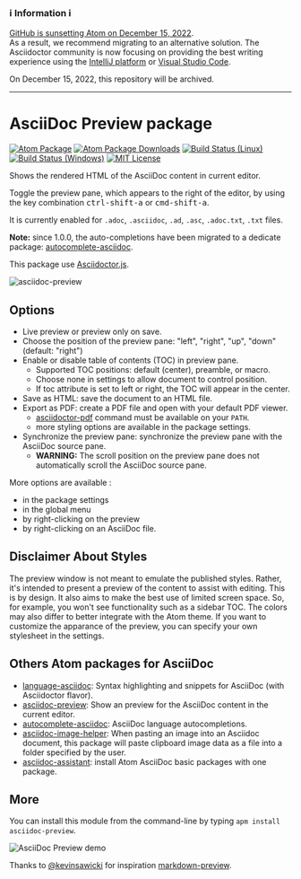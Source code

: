 ### :information_source: **Information** :information_source:

[GitHub is sunsetting Atom on December 15, 2022](https://github.blog/2022-06-08-sunsetting-atom/).   
As a result, we recommend migrating to an alternative solution. The Asciidoctor community is now focusing on providing the best writing experience using the [IntelliJ platform](https://github.com/asciidoctor/asciidoctor-intellij-plugin) or [Visual Studio Code](https://github.com/asciidoctor/asciidoctor-vscode).

On December 15, 2022, this repository will be archived.

---

# AsciiDoc Preview package

[![Atom Package](https://img.shields.io/apm/v/asciidoc-preview.svg)](https://atom.io/packages/asciidoc-preview)
[![Atom Package Downloads](https://img.shields.io/apm/dm/asciidoc-preview.svg)](https://atom.io/packages/asciidoc-preview)
[![Build Status (Linux)](https://travis-ci.org/asciidoctor/atom-asciidoc-preview.svg?branch=master)](https://travis-ci.org/asciidoctor/atom-asciidoc-preview)
[![Build Status (Windows)](https://ci.appveyor.com/api/projects/status/a7240elaip2dkd16?svg=true)](https://ci.appveyor.com/project/asciidoctor/atom-asciidoc-preview)
[![MIT License](http://img.shields.io/badge/license-MIT-blue.svg?style=flat)](https://github.com/asciidoctor/atom-asciidoc-preview/blob/master/LICENSE.md)

Shows the rendered HTML of the AsciiDoc content in current editor.

Toggle the preview pane, which appears to the right of the editor, by using the key combination <kbd>ctrl-shift-a</kbd> or <kbd>cmd-shift-a</kbd>.

It is currently enabled for `.adoc`, `.asciidoc`, `.ad`, `.asc`, `.adoc.txt`, `.txt` files.

**Note:** since 1.0.0, the auto-completions have been migrated to a dedicate package: [autocomplete-asciidoc](https://atom.io/packages/autocomplete-asciidoc).

This package use [Asciidoctor.js](https://github.com/asciidoctor/asciidoctor.js).

![asciidoc-preview](https://cloud.githubusercontent.com/assets/5674651/23831539/c914762a-0723-11e7-85f6-f7a16dcfa1e9.png)


## Options

* Live preview or preview only on save.
* Choose the position of the preview pane: "left", "right", "up", "down" (default: "right")
* Enable or disable table of contents (TOC) in preview pane.
  * Supported TOC positions: default (center), preamble, or macro.
  * Choose none in settings to allow document to control position.
  * If toc attribute is set to left or right, the TOC will appear in the center.
* Save as HTML: save the document to an HTML file.
* Export as PDF: create a PDF file and open with your default PDF viewer.
  * [asciidoctor-pdf](https://github.com/asciidoctor/asciidoctor-pdf) command must be available on your `PATH`.
  * more styling options are available in the package settings.
* Synchronize the preview pane: synchronize the preview pane with the AsciiDoc source pane.
  * **WARNING:** The scroll position on the preview pane does not automatically scroll the AsciiDoc source pane.

More options are available :
* in the package settings
* in the global menu
* by right-clicking on the preview
* by right-clicking on an AsciiDoc file.

## Disclaimer About Styles

The preview window is not meant to emulate the published styles.
Rather, it's intended to present a preview of the content to assist with editing.
This is by design.
It also aims to make the best use of limited screen space.
So, for example, you won't see functionality such as a sidebar TOC.
The colors may also differ to better integrate with the Atom theme.
If you want to customize the apparance of the preview, you can specify your own stylesheet in the settings.

## Others Atom packages for AsciiDoc

* [language-asciidoc](https://atom.io/packages/language-asciidoc): Syntax highlighting and snippets for AsciiDoc (with Asciidoctor flavor).
* [asciidoc-preview](https://atom.io/packages/asciidoc-preview): Show an preview for the AsciiDoc content in the current editor.
* [autocomplete-asciidoc](https://atom.io/packages/autocomplete-asciidoc): AsciiDoc language autocompletions.
* [asciidoc-image-helper](https://atom.io/packages/asciidoc-image-helper): When pasting an image into an Asciidoc document, this package will paste clipboard image data as a file into a folder specified by the user.
* [asciidoc-assistant](https://atom.io/packages/asciidoc-assistant): install Atom AsciiDoc basic packages with one package.

## More

You can install this module from the command-line by typing `apm install asciidoc-preview`.

![AsciiDoc Preview demo](https://cloud.githubusercontent.com/assets/5674651/15512720/96199b06-21e1-11e6-9eab-56826356a4e9.gif)

Thanks to [@kevinsawicki](https://github.com/kevinsawicki) for inspiration [markdown-preview](https://github.com/atom/markdown-preview).
